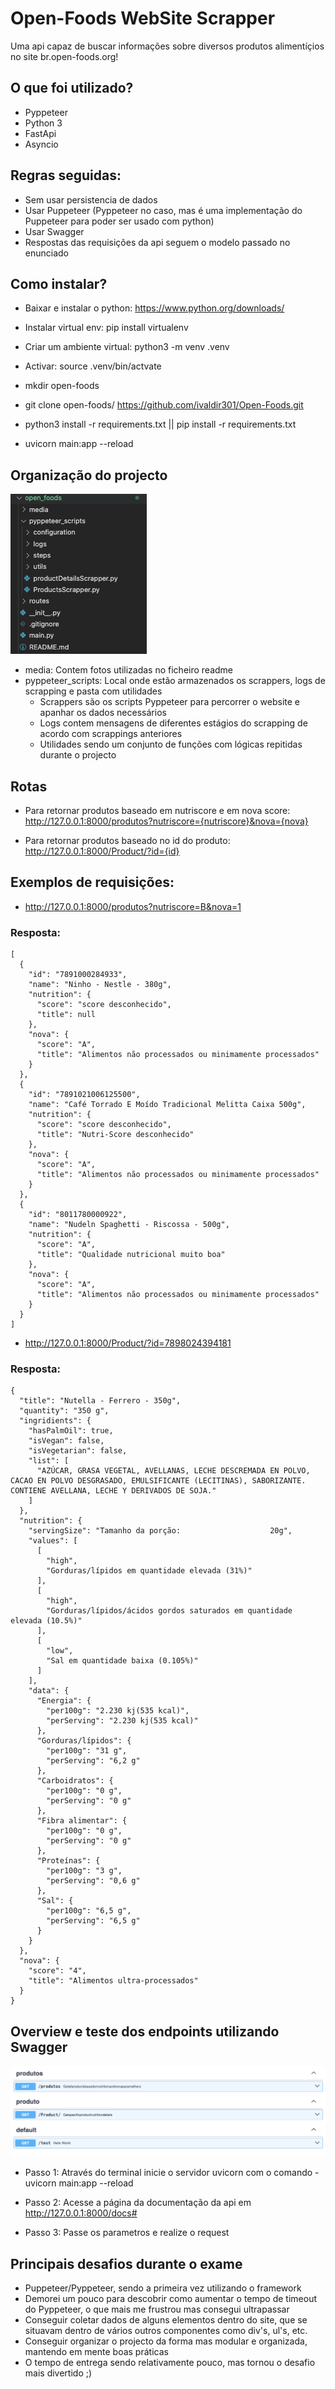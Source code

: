 
# Open-Foods WebSite Scrapper

Uma api capaz de buscar informações sobre diversos produtos alimentíçios no site br.open-foods.org!

## O que foi utilizado?

- Pyppeteer
- Python 3
- FastApi
- Asyncio

## Regras seguidas:

- Sem usar persistencia de dados
- Usar Puppeteer (Pyppeteer no caso, mas é uma implementação do Puppeteer para poder ser usado com python)
- Usar Swagger 
- Respostas das requisições da api seguem o modelo passado no enunciado

## Como instalar?

- Baixar e instalar o python: https://www.python.org/downloads/
- Instalar virtual env: pip install virtualenv
- Criar um ambiente virtual: python3 -m venv .venv
- Activar: source .venv/bin/actvate

- mkdir open-foods
- git clone open-foods/ https://github.com/ivaldir301/Open-Foods.git
- python3 install -r requirements.txt || pip install -r requirements.txt
- uvicorn main:app --reload

## Organização do projecto

![alt text](media/folderStructure.png?raw=true)

- media: Contem fotos utilizadas no ficheiro readme
- pyppeteer_scripts: Local onde estão armazenados os scrappers, logs de scrapping e pasta com utilidades
  - Scrappers são os scripts Pyppeteer para percorrer o website e apanhar os dados necessários
  - Logs contem mensagens de diferentes estágios do scrapping de acordo com scrappings anteriores
  - Utilidades sendo um conjunto de funções com lógicas repitidas durante o projecto

## Rotas

- Para retornar produtos baseado em nutriscore e em nova score: http://127.0.0.1:8000/produtos?nutriscore={nutriscore}&nova={nova}

- Para retornar produtos baseado no id do produto: http://127.0.0.1:8000/Product/?id={id}

## Exemplos de requisições:

- http://127.0.0.1:8000/produtos?nutriscore=B&nova=1

### Resposta:
```
[
  {
    "id": "7891000284933",
    "name": "Ninho - Nestle - 380g",
    "nutrition": {
      "score": "score desconhecido",
      "title": null
    },
    "nova": {
      "score": "A",
      "title": "Alimentos não processados ou minimamente processados"
    }
  },
  {
    "id": "7891021006125500",
    "name": "Café Torrado E Moído Tradicional Melitta Caixa 500g",
    "nutrition": {
      "score": "score desconhecido",
      "title": "Nutri-Score desconhecido"
    },
    "nova": {
      "score": "A",
      "title": "Alimentos não processados ou minimamente processados"
    }
  },
  {
    "id": "8011780000922",
    "name": "Nudeln Spaghetti - Riscossa - 500g",
    "nutrition": {
      "score": "A",
      "title": "Qualidade nutricional muito boa"
    },
    "nova": {
      "score": "A",
      "title": "Alimentos não processados ou minimamente processados"
    }
  }
]
```


- http://127.0.0.1:8000/Product/?id=7898024394181

### Resposta:
```
{
  "title": "Nutella - Ferrero - 350g",
  "quantity": "350 g",
  "ingridients": {
    "hasPalmOil": true,
    "isVegan": false,
    "isVegetarian": false,
    "list": [
      "AZÚCAR, GRASA VEGETAL, AVELLANAS, LECHE DESCREMADA EN POLVO, CACAO EN POLVO DESGRASADO, EMULSIFICANTE (LECITINAS), SABORIZANTE. CONTIENE AVELLANA, LECHE Y DERIVADOS DE SOJA."
    ]
  },
  "nutrition": {
    "servingSize": "Tamanho da porção:                    20g",
    "values": [
      [
        "high",
        "Gorduras/lípidos em quantidade elevada (31%)"
      ],
      [
        "high",
        "Gorduras/lípidos/ácidos gordos saturados em quantidade elevada (10.5%)"
      ],
      [
        "low",
        "Sal em quantidade baixa (0.105%)"
      ]
    ],
    "data": {
      "Energia": {
        "per100g": "2.230 kj(535 kcal)",
        "perServing": "2.230 kj(535 kcal)"
      },
      "Gorduras/lípidos": {
        "per100g": "31 g",
        "perServing": "6,2 g"
      },
      "Carboidratos": {
        "per100g": "0 g",
        "perServing": "0 g"
      },
      "Fibra alimentar": {
        "per100g": "0 g",
        "perServing": "0 g"
      },
      "Proteínas": {
        "per100g": "3 g",
        "perServing": "0,6 g"
      },
      "Sal": {
        "per100g": "6,5 g",
        "perServing": "6,5 g"
      }
    }
  },
  "nova": {
    "score": "4",
    "title": "Alimentos ultra-processados"
  }
}
```



## Overview e teste dos endpoints utilizando Swagger

![alt text](media/endpoints.png?raw=true)


- Passo 1: Através do terminal inicie o servidor uvicorn com o comando - uvicorn main:app --reload

- Passo 2: Acesse a página da documentação da api em http://127.0.0.1:8000/docs#

- Passo 3: Passe os parametros e realize o request

## Principais desafios durante o exame

- Puppeteer/Pyppeteer, sendo a primeira vez utilizando o framework
- Demorei um pouco para descobrir como aumentar o tempo de timeout do Pyppeteer, o que mais me frustrou mas consegui ultrapassar
- Conseguir coletar dados de alguns elementos dentro do site, que se situavam dentro de vários outros componentes como div's, ul's, etc.
- Conseguir organizar o projecto da forma mas modular e organizada, mantendo em mente boas práticas 
- O tempo de entrega sendo relativamente pouco, mas tornou o desafio mais divertido ;)

